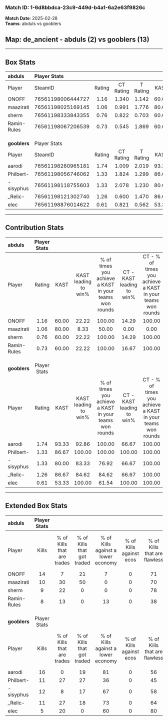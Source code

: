 ### Match ID: 1-6d8bbdca-23c9-449d-b4a1-6a2e63f9826c  
**Match Date**: 2025-02-28  
**Teams**: abduls vs gooblers  

## **Map**: de_ancient - abduls (2) vs gooblers (13)  
---  

## Box Stats  

| **abduls**   | Player Stats      |        |           |          |       |      |       |         |        |      |     |
| :- | :- | :-: | :-: | :-: | :-: | :-: | :-: | :-: | :-: | :-: | :-: |
| Player       | SteamID           | Rating | CT Rating | T Rating | KAST  | ADR  | Kills | Assists | Deaths | K/D  | HS% |
| ONOFF        | 76561198006444727 |  1.16  |   1.340   |  1.142   | 60.00 | 93.5 |  14   |    2    |   13   | 1.08 | 57  |
| maazirati    | 76561198025169145 |  1.06  |   0.991   |  1.776   | 80.00 | 86.5 |  10   |    4    |   13   | 0.77 | 50  |
| sherm        | 76561198333843355 |  0.76  |   0.822   |  0.703   | 60.00 | 75.9 |   9   |    5    |   15   | 0.60 | 55  |
| Ramin-Rules  | 76561198067206539 |  0.73  |   0.545   |  1.869   | 60.00 | 76.5 |   8   |    4    |   14   | 0.57 | 50  |
|              |                   |        |           |          |       |      |       |         |        |      |     |
|              |                   |        |           |          |       |      |       |         |        |      |     |
|              |                   |        |           |          |       |      |       |         |        |      |     |
| **gooblers** | Player Stats      |        |           |          |       |      |       |         |        |      |     |
| Player       | SteamID           | Rating | CT Rating | T Rating | KAST  | ADR  | Kills | Assists | Deaths | K/D  | HS% |
| aarodi       | 76561198260965181 |  1.74  |   1.009   |  2.019   | 93.33 | 93.9 |  16   |    4    |   7    | 2.29 | 62  |
| Philbert-    | 76561198056746062 |  1.33  |   1.824   |  1.299   | 86.67 | 70.7 |  11   |    3    |   7    | 1.57 | 54  |
| -sisyphus    | 76561198118755603 |  1.33  |   2.078   |  1.230   | 80.00 | 72.3 |  12   |    1    |   7    | 1.71 | 66  |
| _Relic-      | 76561198121302740 |  1.26  |   0.600   |  1.470   | 86.67 | 85.3 |  11   |    7    |   11   | 1.00 | 72  |
| elec         | 76561198876014622 |  0.61  |   0.821   |  0.562   | 53.33 | 49.3 |   5   |    5    |   9    | 0.56 | 80  |
---  

## Contribution Stats  

| **abduls**   | Player Stats |       |                      |                                                        |                           |                                                             |                          |                                                            |
| :- | :-: | :-: | :-: | :-: | :-: | :-: | :-: | :-: |
| Player       |    Rating    | KAST  | KAST leading to win% | % of times you achieve a KAST in your teams won rounds | CT - KAST leading to win% | CT - % of times you achieve a KAST in your teams won rounds | T - KAST leading to win% | T - % of times you achieve a KAST in your teams won rounds |
| ONOFF        |     1.16     | 60.00 |        22.22         |                         100.00                         |           14.29           |                           100.00                            |          50.00           |                           100.00                           |
| maazirati    |     1.06     | 80.00 |         8.33         |                         50.00                          |           0.00            |                            0.00                             |          33.33           |                           100.00                           |
| sherm        |     0.76     | 60.00 |        22.22         |                         100.00                         |           14.29           |                           100.00                            |          50.00           |                           100.00                           |
| Ramin-Rules  |     0.73     | 60.00 |        22.22         |                         100.00                         |           16.67           |                           100.00                            |          33.33           |                           100.00                           |
|              |              |       |                      |                                                        |                           |                                                             |                          |                                                            |
|              |              |       |                      |                                                        |                           |                                                             |                          |                                                            |
|              |              |       |                      |                                                        |                           |                                                             |                          |                                                            |
| **gooblers** | Player Stats |       |                      |                                                        |                           |                                                             |                          |                                                            |
| Player       |    Rating    | KAST  | KAST leading to win% | % of times you achieve a KAST in your teams won rounds | CT - KAST leading to win% | CT - % of times you achieve a KAST in your teams won rounds | T - KAST leading to win% | T - % of times you achieve a KAST in your teams won rounds |
| aarodi       |     1.74     | 93.33 |        92.86         |                         100.00                         |           66.67           |                           100.00                            |          100.00          |                           100.00                           |
| Philbert-    |     1.33     | 86.67 |        100.00        |                         100.00                         |          100.00           |                           100.00                            |          100.00          |                           100.00                           |
| -sisyphus    |     1.33     | 80.00 |        83.33         |                         76.92                          |           66.67           |                           100.00                            |          88.89           |                           72.73                            |
| _Relic-      |     1.26     | 86.67 |        84.62         |                         84.62                          |           66.67           |                           100.00                            |          90.00           |                           81.82                            |
| elec         |     0.61     | 53.33 |        100.00        |                         61.54                          |          100.00           |                           100.00                            |          100.00          |                           54.55                            |
---  

## Extended Box Stats  

| **abduls**   | Player Stats |                            |                            |                                    |                         |                              |                                 |        |                             |                                     |                          |                               |                            |
| :- | :-: | :-: | :-: | :-: | :-: | :-: | :-: | :-: | :-: | :-: | :-: | :-: | :-: |
| Player       |    Kills     | % of Kills that are trades | % of Kills that got traded | % of Kills against a lower economy | % of Kills against ecos | % of Kills that are flawless | % of Kills that are close duels | Deaths | % of Deaths that get traded | % of Deaths against a lower economy | % of Deaths against ecos | % of Deaths that are flawless | % of Deaths that are close |
| ONOFF        |      14      |             7              |             21             |                 7                  |            0            |              71              |                0                |   13   |             31              |                  8                  |            0             |              62               |             8              |
| maazirati    |      10      |             30             |             50             |                 0                  |            0            |              70              |               10                |   13   |             23              |                  8                  |            0             |              54               |             0              |
| sherm        |      9       |             22             |             0              |                 0                  |            0            |              78              |               11                |   15   |              7              |                  7                  |            0             |              67               |             7              |
| Ramin-Rules  |      8       |             13             |             0              |                 13                 |            0            |              38              |               13                |   14   |             14              |                  7                  |            0             |              57               |             7              |
|              |              |                            |                            |                                    |                         |                              |                                 |        |                             |                                     |                          |                               |                            |
|              |              |                            |                            |                                    |                         |                              |                                 |        |                             |                                     |                          |                               |                            |
|              |              |                            |                            |                                    |                         |                              |                                 |        |                             |                                     |                          |                               |                            |
| **gooblers** | Player Stats |                            |                            |                                    |                         |                              |                                 |        |                             |                                     |                          |                               |                            |
| Player       |    Kills     | % of Kills that are trades | % of Kills that got traded | % of Kills against a lower economy | % of Kills against ecos | % of Kills that are flawless | % of Kills that are close duels | Deaths | % of Deaths that get traded | % of Deaths against a lower economy | % of Deaths against ecos | % of Deaths that are flawless | % of Deaths that are close |
| aarodi       |      16      |             0              |             19             |                 81                 |            0            |              56              |                6                |   7    |             29              |                 57                  |            0             |              43               |             14             |
| Philbert-    |      11      |             27             |             27             |                 36                 |            0            |              45              |                0                |   7    |             29              |                 71                  |            0             |              71               |             14             |
| -sisyphus    |      12      |             8              |             17             |                 67                 |            0            |              58              |                8                |   7    |             43              |                 86                  |            0             |              100              |             0              |
| _Relic-      |      11      |             27             |             18             |                 73                 |            0            |              64              |                9                |   11   |              9              |                 55                  |            0             |              73               |             9              |
| elec         |      5       |             20             |             0              |                 60                 |            0            |              80              |                0                |   9    |              0              |                 78                  |            0             |              56               |             0              |

